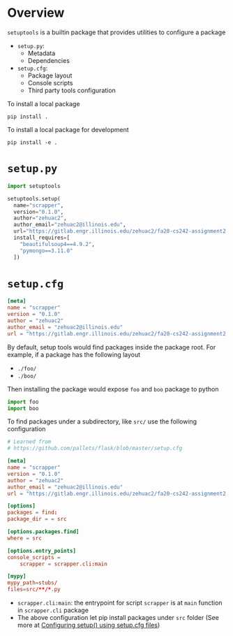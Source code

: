 # Overview

`setuptools` is a builtin package that provides utilities to configure a package

- `setup.py`:
  - Metadata
  - Dependencies
- `setup.cfg`:
  - Package layout
  - Console scripts
  - Third party tools configuration

To install a local package

```
pip install .
```

To install a local package for development

```
pip install -e .
```

# `setup.py`

```py
import setuptools

setuptools.setup(
  name="scrapper",
  version="0.1.0",
  author="zehuac2",
  author_email="zehuac2@illinois.edu",
  url="https://gitlab.engr.illinois.edu/zehuac2/fa20-cs242-assignment2.git",
  install_requires=[
    "beautifulsoup4==4.9.2",
    "pymongo==3.11.0"
  ])
```

# `setup.cfg`

```toml
[meta]
name = "scrapper"
version = "0.1.0"
author = "zehuac2"
author_email = "zehuac2@illinois.edu"
url = "https://gitlab.engr.illinois.edu/zehuac2/fa20-cs242-assignment2.git"
```

By default, setup tools would find packages inside the package root. For
example, if a package has the following layout

- `./foo/`
- `./boo/`

Then installing the package would expose `foo` and `boo` package to python

```python
import foo
import boo
```

To find packages under a subdirectory, like `src/` use the following
configuration

```toml
# Learned from
# https://github.com/pallets/flask/blob/master/setup.cfg

[meta]
name = "scrapper"
version = "0.1.0"
author = "zehuac2"
author_email = "zehuac2@illinois.edu"
url = "https://gitlab.engr.illinois.edu/zehuac2/fa20-cs242-assignment2.git"

[options]
packages = find:
package_dir = = src

[options.packages.find]
where = src

[options.entry_points]
console_scripts =
    scrapper = scrapper.cli:main

[mypy]
mypy_path=stubs/
files=src/**/*.py
```

- `scrapper.cli:main`: the entrypoint for script `scrapper` is at `main`
  function in `scrapper.cli` package
- The above configuration let pip install packages under `src` folder (See more
  at
  [Configuring setup() using setup.cfg files](https://setuptools.readthedocs.io/en/latest/userguide/declarative_config.html?highlight=package_dir#options))
